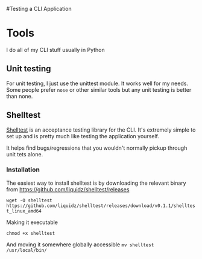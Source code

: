 #Testing a CLI Application



# Tools

I do all of my CLI stuff usually in Python

## Unit testing

For unit testing, I just use the unittest module. It works well for my needs.
Some people prefer `nose` or other similar tools but any unit testing is better than none.

## Shelltest

[Shelltest](https://github.com/liquidz/shelltest) is an acceptance testing library for the CLI.
It's extremely simple to set up and is pretty much like testing the application yourself.

It helps find bugs/regressions that you wouldn't normally pickup through unit tets alone.

### Installation

The easiest way to install shelltest is by downloading the relevant
binary from https://github.com/liquidz/shelltest/releases

`wget -O shelltest https://github.com/liquidz/shelltest/releases/download/v0.1.1/shelltest_linux_amd64`

Making it executable

`chmod +x shelltest`

And moving it somewhere globally accessible
`mv shelltest /usr/local/bin/`
